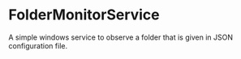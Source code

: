 # FolderMonitorService
A simple windows service to observe a folder that is given in JSON configuration file.
